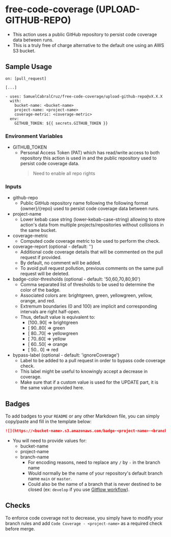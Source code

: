# free-code-coverage (UPLOAD-GITHUB-REPO)

- This action uses a public GitHub repository to persist code coverage data between runs.
- This is a truly free of charge alternative to the default one using an AWS S3 bucket.

## Sample Usage

```
on: [pull_request]

[...]

- uses: SamuelCabralCruz/free-code-coverage/upload-github-repo@vX.X.X
  with:
    bucket-name: <bucket-name> 
    project-name: <project-name> 
    coverage-metric: <coverage-metric>
  env:
    GITHUB_TOKEN: ${{ secrets.GITHUB_TOKEN }}
```

### Environment Variables

- GITHUB_TOKEN
  - Personal Access Token (PAT) which has read/write access to both repository this action is used in and
    the public repository used to persist code coverage data.
    > Need to enable all repo rights

### Inputs

- github-repo 
  - Public GitHub repository name following the following format {owner}/{repo}
    used to persist code coverage data between runs.
- project-name
  - Lower kebab case string (lower-kebab-case-string) allowing to store action's data from multiple 
    projects/repositories without collisions in the same bucket.
- coverage-metric
  - Computed code coverage metric to be used to perform the check.
- coverage-report (optional - default: '')
  - Additional code coverage details that will be commented on the pull request if provided.
  - By default, no comment will be added.
  - To avoid pull request pollution, previous comments on the same pull request will be deleted.
- badge-color-thresholds (optional - default: '50,60,70,80,90')
  - Comma separated list of thresholds to be used to determine the color of the badge.
  - Associated colors are: brightgreen, green, yellowgreen, yellow, orange, and red.
  - Extremum boundaries (0 and 100) are implicit and corresponding intervals are right half-open.
  - Thus, default value is equivalent to:
      - [100..90[ => brightgreen
      - [ 90..80[ => green
      - [ 80..70[ => yellowgreen
      - [ 70..60[ => yellow
      - [ 60..50[ => orange
      - [ 50.. 0] => red
- bypass-label (optional - default: 'ignoreCoverage')
  - Label to be added to a pull request in order to bypass code coverage check.
  - This label might be useful to knowingly accept a decrease in coverage.
  - Make sure that if a custom value is used for the UPDATE part, it is the same value provided here.

## Badges

To add badges to your `README` or any other Markdown file, you can simply copy/paste and fill in the template below:
  ```md
  ![](https://<bucket-name>.s3.amazonaws.com/badge-<project-name>-<branch-name>.svg)
  ```
  - You will need to provide values for:
    - bucket-name
    - project-name
    - branch-name
      - For encoding reasons, need to replace any `/` by `-` in the branch name
      - Would normally be the name of your repository's default branch name `main` or `master`.
      - Could also be the name of a branch that is never destined to be closed (ex: `develop` if you use 
        [Gitflow workflow](https://www.atlassian.com/git/tutorials/comparing-workflows/gitflow-workflow)).

## Checks

To enforce code coverage not to decrease, you simply have to modify your branch rules and add 
`Code Coverage - <project-name>` as a required check before merge.
